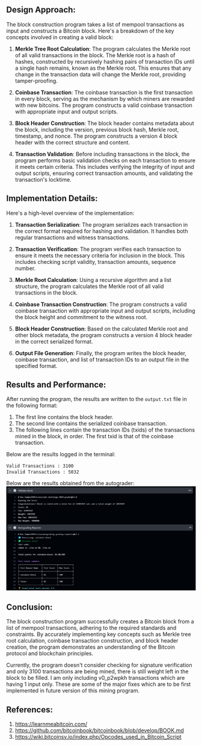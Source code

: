 ## Design Approach:
The block construction program takes a list of mempool transactions as input and constructs a Bitcoin block. Here's a breakdown of the key concepts involved in creating a valid block:

1. **Merkle Tree Root Calculation**: The program calculates the Merkle root of all valid transactions in the block. The Merkle root is a hash of hashes, constructed by recursively hashing pairs of transaction IDs until a single hash remains, known as the Merkle root. This ensures that any change in the transaction data will change the Merkle root, providing tamper-proofing.

2. **Coinbase Transaction**: The coinbase transaction is the first transaction in every block, serving as the mechanism by which miners are rewarded with new bitcoins. The program constructs a valid coinbase transaction with appropriate input and output scripts.

3. **Block Header Construction**: The block header contains metadata about the block, including the version, previous block hash, Merkle root, timestamp, and nonce. The program constructs a version 4 block header with the correct structure and content.

4. **Transaction Validation**: Before including transactions in the block, the program performs basic validation checks on each transaction to ensure it meets certain criteria. This includes verifying the integrity of input and output scripts, ensuring correct transaction amounts, and validating the transaction's locktime.

## Implementation Details:
Here's a high-level overview of the implementation:

1. **Transaction Serialization**: The program serializes each transaction in the correct format required for hashing and validation. It handles both regular transactions and witness transactions.

2. **Transaction Verification**: The program verifies each transaction to ensure it meets the necessary criteria for inclusion in the block. This includes checking script validity, transaction amounts, sequence number.

3. **Merkle Root Calculation**: Using a recursive algorithm and a list structure, the program calculates the Merkle root of all valid transactions in the block.

4. **Coinbase Transaction Construction**: The program constructs a valid coinbase transaction with appropriate input and output scripts, including the block height and commitment to the witness root.

5. **Block Header Construction**: Based on the calculated Merkle root and other block metadata, the program constructs a version 4 block header in the correct serialized format.

6. **Output File Generation**: Finally, the program writes the block header, coinbase transaction, and list of transaction IDs to an output file in the specified format.

## Results and Performance:
After running the program, the results are written to the `output.txt` file in the following format:

1. The first line contains the block header.
2. The second line contains the serialized coinbase transaction.
3. The following lines contain the transaction IDs (txids) of the transactions mined in the block, in order. The first txid is that of the coinbase transaction.

Below are the results logged in the terminal:
```
Valid Transactions : 3100
Invalid Transactions : 5032
```

Below are the results obtained from the autograder:
![Autograder Report](report.png)

## Conclusion:
The block construction program successfully creates a Bitcoin block from a list of mempool transactions, adhering to the required standards and constraints. By accurately implementing key concepts such as Merkle tree root calculation, coinbase transaction construction, and block header creation, the program demonstrates an understanding of the Bitcoin protocol and blockchain principles.

Currently, the program doesn't consider checking for signature verification and only 3100 transactions are being mined, there is still weight left in the block to be filled. I am only including v0_p2wpkh transactions which are having 1 input only. These are some of the major fixes which are to be first implemented in future version of this mining program.

## References:
1. https://learnmeabitcoin.com/
2. https://github.com/bitcoinbook/bitcoinbook/blob/develop/BOOK.md
3. https://wiki.bitcoinsv.io/index.php/Opcodes_used_in_Bitcoin_Script